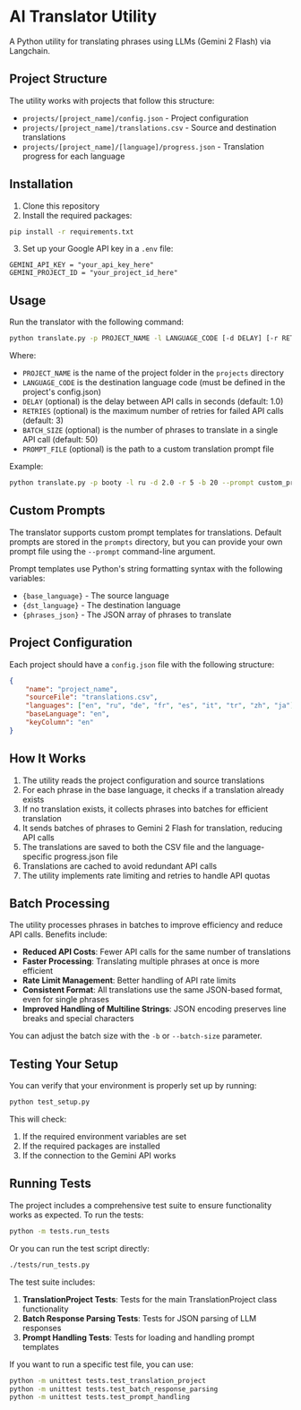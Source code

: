 # AI Translator Utility

A Python utility for translating phrases using LLMs (Gemini 2 Flash) via Langchain.

## Project Structure

The utility works with projects that follow this structure:

-   `projects/[project_name]/config.json` - Project configuration
-   `projects/[project_name]/translations.csv` - Source and destination translations
-   `projects/[project_name]/[language]/progress.json` - Translation progress for each language

## Installation

1. Clone this repository
2. Install the required packages:

```bash
pip install -r requirements.txt
```

3. Set up your Google API key in a `.env` file:

```
GEMINI_API_KEY = "your_api_key_here"
GEMINI_PROJECT_ID = "your_project_id_here"
```

## Usage

Run the translator with the following command:

```bash
python translate.py -p PROJECT_NAME -l LANGUAGE_CODE [-d DELAY] [-r RETRIES] [-b BATCH_SIZE] [--prompt PROMPT_FILE]
```

Where:

-   `PROJECT_NAME` is the name of the project folder in the `projects` directory
-   `LANGUAGE_CODE` is the destination language code (must be defined in the project's config.json)
-   `DELAY` (optional) is the delay between API calls in seconds (default: 1.0)
-   `RETRIES` (optional) is the maximum number of retries for failed API calls (default: 3)
-   `BATCH_SIZE` (optional) is the number of phrases to translate in a single API call (default: 50)
-   `PROMPT_FILE` (optional) is the path to a custom translation prompt file

Example:

```bash
python translate.py -p booty -l ru -d 2.0 -r 5 -b 20 --prompt custom_prompts/my_prompt.txt
```

## Custom Prompts

The translator supports custom prompt templates for translations.
Default prompts are stored in the `prompts` directory, but you can provide your own prompt file using the
`--prompt` command-line argument.

Prompt templates use Python's string formatting syntax with the following variables:

-   `{base_language}` - The source language
-   `{dst_language}` - The destination language
-   `{phrases_json}` - The JSON array of phrases to translate

## Project Configuration

Each project should have a `config.json` file with the following structure:

```json
{
    "name": "project_name",
    "sourceFile": "translations.csv",
    "languages": ["en", "ru", "de", "fr", "es", "it", "tr", "zh", "ja"],
    "baseLanguage": "en",
    "keyColumn": "en"
}
```

## How It Works

1. The utility reads the project configuration and source translations
2. For each phrase in the base language, it checks if a translation already exists
3. If no translation exists, it collects phrases into batches for efficient translation
4. It sends batches of phrases to Gemini 2 Flash for translation, reducing API calls
5. The translations are saved to both the CSV file and the language-specific progress.json file
6. Translations are cached to avoid redundant API calls
7. The utility implements rate limiting and retries to handle API quotas

## Batch Processing

The utility processes phrases in batches to improve efficiency and reduce API calls. Benefits include:

-   **Reduced API Costs**: Fewer API calls for the same number of translations
-   **Faster Processing**: Translating multiple phrases at once is more efficient
-   **Rate Limit Management**: Better handling of API rate limits
-   **Consistent Format**: All translations use the same JSON-based format, even for single phrases
-   **Improved Handling of Multiline Strings**: JSON encoding preserves line breaks and special characters

You can adjust the batch size with the `-b` or `--batch-size` parameter.

## Testing Your Setup

You can verify that your environment is properly set up by running:

```bash
python test_setup.py
```

This will check:

1. If the required environment variables are set
2. If the required packages are installed
3. If the connection to the Gemini API works

## Running Tests

The project includes a comprehensive test suite to ensure functionality works as expected. To run the tests:

```bash
python -m tests.run_tests
```

Or you can run the test script directly:

```bash
./tests/run_tests.py
```

The test suite includes:

1. **TranslationProject Tests**: Tests for the main TranslationProject class functionality
2. **Batch Response Parsing Tests**: Tests for JSON parsing of LLM responses
3. **Prompt Handling Tests**: Tests for loading and handling prompt templates

If you want to run a specific test file, you can use:

```bash
python -m unittest tests.test_translation_project
python -m unittest tests.test_batch_response_parsing
python -m unittest tests.test_prompt_handling
```
